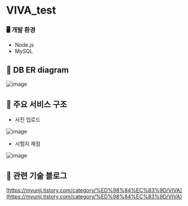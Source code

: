 # VIVA_test
### 🖥️ 개발 환경

- Node.js
- MySQL

## 🧩 DB ER diagram

![image](https://user-images.githubusercontent.com/52443695/121127587-f5bcad80-c864-11eb-8a79-92543c03f452.png)

## 🔧 주요 서비스 구조

- 사진 업로드

![image](https://user-images.githubusercontent.com/52443695/121127611-ffdeac00-c864-11eb-841b-85d1e876604c.png)

- 시험지 채점

![image](https://user-images.githubusercontent.com/52443695/121127662-1422a900-c865-11eb-962a-7f96a671a718.png)

## 📃 관련 기술 블로그

[https://myunji.tistory.com/category/%ED%98%84%EC%83%9D/VIVA](https://myunji.tistory.com/category/%ED%98%84%EC%83%9D/VIVA)
